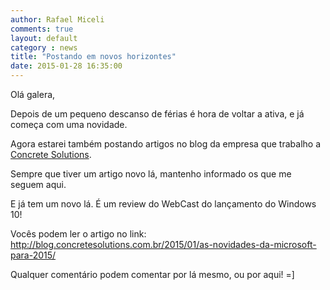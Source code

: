 ```yaml
---
author: Rafael Miceli
comments: true
layout: default
category : news
title: "Postando em novos horizontes"
date: 2015-01-28 16:35:00
---
```


Olá galera,

Depois de um pequeno descanso de férias é hora de voltar a ativa, e já começa com uma novidade.

Agora estarei também postando artigos no blog da empresa que trabalho a [Concrete Solutions](http://www.concretesolutions.com.br).

Sempre que tiver um artigo novo lá, mantenho informado os que me seguem aqui.

E já tem um novo lá. É um review do WebCast do lançamento do Windows 10!

Vocês podem ler o artigo no link: http://blog.concretesolutions.com.br/2015/01/as-novidades-da-microsoft-para-2015/

Qualquer comentário podem comentar por lá mesmo, ou por aqui! =]







